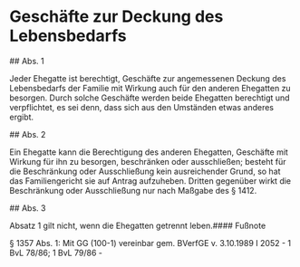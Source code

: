 # Geschäfte zur Deckung des Lebensbedarfs



\#\# Abs. 1

 Jeder Ehegatte ist berechtigt, Geschäfte zur angemessenen Deckung des Lebensbedarfs der Familie mit Wirkung auch für den anderen Ehegatten zu besorgen. Durch solche Geschäfte werden beide Ehegatten berechtigt und verpflichtet, es sei denn, dass sich aus den Umständen etwas anderes ergibt.

\#\# Abs. 2

 Ein Ehegatte kann die Berechtigung des anderen Ehegatten, Geschäfte mit Wirkung für ihn zu besorgen, beschränken oder ausschließen; besteht für die Beschränkung oder Ausschließung kein ausreichender Grund, so hat das Familiengericht sie auf Antrag aufzuheben. Dritten gegenüber wirkt die Beschränkung oder Ausschließung nur nach Maßgabe des § 1412\.

\#\# Abs. 3

 Absatz 1 gilt nicht, wenn die Ehegatten getrennt leben.#### Fußnote

§ 1357 Abs. 1: Mit GG (100\-1\) vereinbar gem. BVerfGE v. 3\.10\.1989 I 2052 \- 1 BvL 78/86; 1 BvL 79/86 \- 

